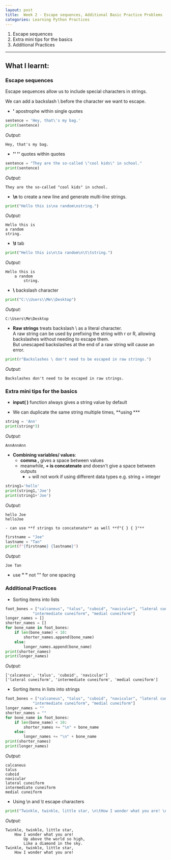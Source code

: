 ```yaml
---
layout: post
title:  Week 2 - Escape sequences, Additional Basic Practice Problems
categories: Learning Python Practices
---
```


1. Escape sequences  
2. Extra mini tips for the basics  
3. Additional Practices  

---

## What I learnt:  

### Escape sequences  

Escape sequences allow us to include special characters in strings.  

We can add a backslash \ before the character we want to escape.

- **'** apostrophe within single quotes
```python
sentence = 'Hey, that\'s my bag.'
print(sentence)
```  
*Output:*
```
Hey, that's my bag.
```  

- **'' ''** quotes within quotes
```python
sentence = "They are the so-called \"cool kids\" in school."
print(sentence)
```  
*Output:*
```
They are the so-called "cool kids" in school.
```  

- **\n** to create a new line and generate multi-line strings.  
```python
print("Hello this is\na random\nstring.")
```  
*Output:*
```
Hello this is
a random
string.
```  

- **\t** tab  
```python
print("Hello this is\n\ta random\n\t\tstring.")
```  
*Output:*
```
Hello this is
    a random
        string.
```  

- __\\__ backslash character
```python
print("C:\\Users\\Me\\Desktop")
```  
*Output:*
```
C:\Users\Me\Desktop
```  

- **Raw strings** treats backslash \ as a literal character.   
A raw string can be used by prefixing the string with r or R, allowing backslashes without needing to escape them.  
But unescaped backslashes at the end of a raw string will cause an error.  
```python
print(r"Backslashes \ don't need to be escaped in raw strings.")
```
*Output:*
```
Backslashes don't need to be escaped in raw strings.
``` 

### Extra mini tips for the basics  

- **input( )** function always gives a string value by default

- We can duplicate the same string multiple times, **using ***
```python
string = 'Ann'
print(string*3)
```
*Output:*
```
AnnAnnAnn 
```

- **Combining variables/ values**:  
    - **comma ,** gives a space between values  
    - meanwhile, **+ is concatenate** and doesn't give a space between outputs
        - \+ will not work if using different data types e.g. string + integer
```python
string1='hello'
print(string1,'Joe')
print(string1+'Joe')
```
*Output:*
```
hello Joe
helloJoe
```  
    - can use **f strings to concatenate** as well **f"{ } { }"**
```python
firstname = "Joe"
lastname = "Tan"
print(f"{firstname} {lastname}")
```
*Output:*
```
Joe Tan
```  

- use **" "** not "" for one spacing

### Additional Practices  

- Sorting items into lists
```python
foot_bones = ["calcaneus", "talus", "cuboid", "navicular", "lateral cuneiform", 
            "intermediate cuneiform", "medial cuneiform"]
longer_names = []
shorter_names = []
for bone_name in foot_bones:
    if len(bone_name) < 10:
        shorter_names.append(bone_name)
    else:
        longer_names.append(bone_name)
print(shorter_names)
print(longer_names)
```
*Output:*
```
['calcaneus', 'talus', 'cuboid', 'navicular']
['lateral cuneiform', 'intermediate cuneiform', 'medial cuneiform']
```

- Sorting items in lists into strings
```python
foot_bones = ["calcaneus", "talus", "cuboid", "navicular", "lateral cuneiform", 
            "intermediate cuneiform", "medial cuneiform"]
longer_names = ""
shorter_names = ""
for bone_name in foot_bones:
    if len(bone_name) < 10:
        shorter_names += "\n" + bone_name
    else:
        longer_names += "\n" + bone_name
print(shorter_names)
print(longer_names)
```
_Output:_
```
calcaneus
talus
cuboid
navicular
lateral cuneiform
intermediate cuneiform
medial cuneiform
``` 

- Using \n and \t escape characters
```python
print("Twinkle, twinkle, little star, \n\tHow I wonder what you are! \n\t\tUp above the world so high, \n\t\tLike a diamond in the sky. \nTwinkle, twinkle, little star, \n\tHow I wonder what you are!")
```
*Output:*
```
Twinkle, twinkle, little star, 
	How I wonder what you are! 
		Up above the world so high, 
		Like a diamond in the sky. 
Twinkle, twinkle, little star, 
	How I wonder what you are!
``` 


